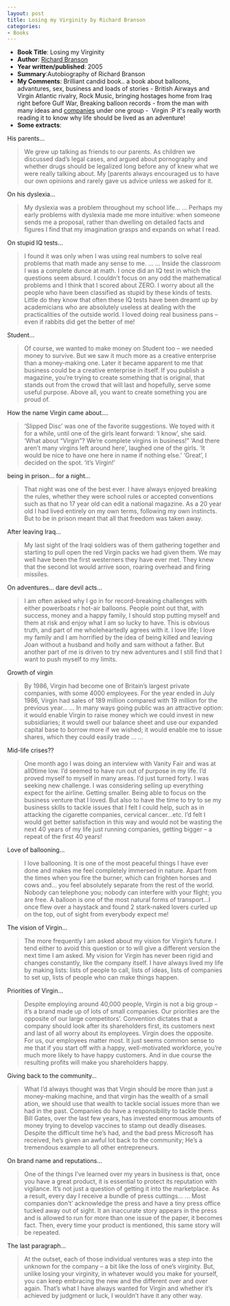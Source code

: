 ```yaml
---
layout: post
title: Losing my Virginity by Richard Branson
categories:
- Books
---
```



- **Book Title**: Losing my Virginity
- **Author**: [Richard Branson ](http://en.wikipedia.org/wiki/Richard_Branson)
- **Year written/published**: 2005
- **Summary**:Autobiography of Richard Branson
- **My Comments**: Brilliant candid book.. a book about balloons, advantures, sex, business and loads of stories - British Airways and Virgin Atlantic rivalry, Rock Music, bringing hostages home from Iraq right before Gulf War, Breaking balloon records - from the man with many ideas and [companies](http://en.wikipedia.org/wiki/List_of_Richard_Branson%27s_business_ventures) under one group -  Virgin :P it's really worth reading it to know why life should be lived as an adventure!
- **Some extracts**:

His parents…

> We grew up talking as friends to our parents. As children we discussed dad’s legal cases, and argued about pornography and whether drugs should be legalized long before any of knew what we were really talking about. My [parents always encouraged us to have our own opinions and rarely gave us advice unless we asked for it.

On his dyslexia…

> My dyslexia was a problem throughout my school life… … Perhaps my early problems with dyslexia made me more intuitive: when someone sends me a proposal, rather than dwelling on detailed facts and figures I find that my imagination grasps and expands on what I read.

On stupid IQ tests…

> I found it was only when I was using real numbers to solve real problems that math made any sense to me. … … Inside the classroom I was a complete dunce at math. I once did an IQ test in which the questions seem absurd. I couldn’t focus on any odd the mathematical problems and I think that I scored about ZERO. I worry about all the people who have been classified as stupid by these kinds of tests. Little do they know that often these IQ tests have been dreamt up by academicians who are absolutely useless at dealing with the practicalities of the outside world. I loved doing real business pans – even if rabbits did get the better of me!

Student…

> Of course, we wanted to make money on Student too – we needed money to survive. But we saw it much more as a creative enterprise than a money-making one. Later it became apparent to me that business could be a creative enterprise in itself. If you publish a magazine, you’re trying to create something that is original, that stands out from the crowd that will last and hopefully, serve some useful purpose. Above all, you want to create something you are proud of.

How the name Virgin came about….

> ‘Slipped Disc’ was one of the favorite suggestions. We toyed with it for a while, until one of the girls leant forward: ‘I know’, she said. ‘What about “Virgin”? We’re complete virgins in business!” ‘And there aren’t many virgins left around here’, laughed one of the girls. ‘It would be nice to have one here in name if nothing else.’ ‘Great’, I decided on the spot. ‘it’s Virgin!’

being in prison… for a night…

> That night was one of the best ever. I have always enjoyed breaking the rules, whether they were school rules or accepted conventions such as that no 17 year old can edit a national magazine. As a 20 year old I had lived entirely on my own terms, following my own instincts. But to be in prison meant that all that freedom was taken away.

After leaving Iraq…

> My last sight of the Iraqi soldiers was of them gathering together and starting to pull open the red Virgin packs we had given them. We may well have been the first westerners they have ever met. They knew that the second lot would arrive soon, roaring overhead and firing missiles.

On adventures… dare devil acts…

> I am often asked why I go in for record-breaking challenges with either powerboats r hot-air balloons. People point out that, with success, money and a happy family, I should stop putting myself and them at risk and enjoy what I am so lucky to have. This is obvious truth, and part of me wholeheartedly agrees with it. I love life; I love my family and I am horrified by the idea of being killed and leaving Joan without a husband and holly and sam without a father. But another part of me is driven to try new adventures and I still find that I want to push myself to my limits.

Growth of virgin

> By 1986, Virgin had become one of Britain’s largest private companies, with some 4000 employees. For the year ended in July 1986, Virgin had sales of 189 million compared with 19 million for the previous year… … In many ways going public was an attractive option: it would enable Virgin to raise money which we could invest in new subsidiaries; it would swell our balance sheet and use our expanded capital base to borrow more if we wished; it would enable me to issue shares, which they could easily trade … …

Mid-life crises??

> One month ago I was doing an interview with Vanity Fair and was at all0time low. I’d seemed to have run out of purpose in my life. I’d proved myself to myself in many areas. I’d just turned forty. I was seeking new challenge. I was considering selling up everything expect for the airline. Getting smaller. Being able to focus on the business venture that I loved. But also to have the time to try to se my business skills to tackle issues that I felt I could help, such as in attacking the cigarette companies, cervical cancer…etc. I’d felt I would get better satisfaction in this way and would not be wasting the next 40 years of my life just running companies, getting bigger – a repeat of the first 40 years!

Love of ballooning…

> I love ballooning. It is one of the most peaceful things I have ever done and makes me feel completely immersed in nature. Apart from the times when you fire the burner, which can frighten horses and cows and… you feel absolutely separate from the rest of the world. Nobody can telephone you; nobody can interfere with your flight; you are free. A balloon is one of the most natural forms of transport…I once flew over a haystack and found 2 stark-naked lovers curled up on the top, out of sight from everybody expect me!

The vision of Virgin…

> The more frequently I am asked about my vision for Virgin’s future. I tend either to avoid this question or to will give a different version the next time I am asked. My vision for Virgin has never been rigid and changes constantly, like the company itself. I have always lived my life by making lists: lists of people to call, lists of ideas, lists of companies to set up, lists of people who can make things happen.

Priorities of Virgin…

> Despite employing around 40,000 people, Virgin is not a big group – it’s a brand made up of lots of small companies. Our priorities are the opposite of our large competitors’. Convention dictates that a company should look after its shareholders first, its customers next and last of all worry about its employees. Virgin does the opposite. For us, our employees matter most. It just seems common sense to me that if you start off with a happy, well-motivated workforce, you’re much more likely to have happy customers. And in due course the resulting profits will make you shareholders happy.

Giving back to the community…

> What I’d always thought was that Virgin should be more than just a money-making machine, and that virgin has the wealth of a small ation, we should use that wealth to tackle social issues more than we had in the past. Companies do have a responsibility to tackle them. Bill Gates, over the last few years, has invested enormous amounts of money trying to develop vaccines to stamp out deadly diseases. Despite the difficult time he’s had, and the bad press Microsoft has received, he’s given an awful lot back to the community; He’s a tremendous example to all other entrepreneurs.

On brand name and reputations…

> One of the things I’ve learned over my years in business is that, once you have a great product, it is essential to protect its reputation with vigilance. It’s not just a question of getting it into the marketplace. As a result, every day I receive a bundle of press cuttings… … Most companies don’t’ acknowledge the press and have a tiny press office tucked away out of sight. It an inaccurate story appears in the press and is allowed to run for more than one issue of the paper, it becomes fact. Then, every time your product is mentioned, this same story will be repeated.

The last paragraph…

> At the outset, each of those individual ventures was a step into the unknown for the company – a bit like the loss of one’s virginity. But, unlike losing your virginity, in whatever would you make for yourself, you can keep embracing the new and the different over and over again. That’s what I have always wanted for Virgin and whether it’s achieved by judgment or luck, I wouldn’t have it any other way.

